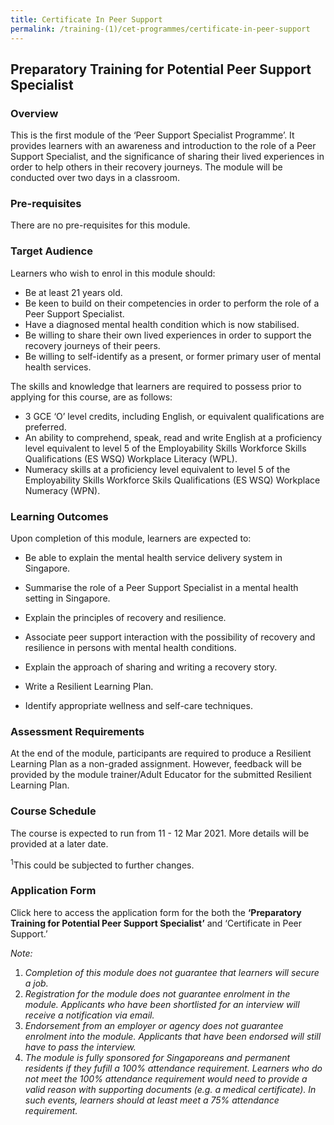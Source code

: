 ```yaml
---
title: Certificate In Peer Support
permalink: /training-(1)/cet-programmes/certificate-in-peer-support
---
```


## Preparatory Training for Potential Peer Support Specialist

### **Overview**

This is the first module of the ‘Peer Support Specialist Programme’. It provides learners with an awareness and introduction to the role of a Peer Support Specialist, and the significance of sharing their lived experiences in order to help others in their recovery journeys. The module will be conducted over two days in a classroom.

### **Pre-requisites**

There are no pre-requisites for this module.

### **Target Audience**

Learners who wish to enrol in this module should:

-   Be at least 21 years old.
-   Be keen to build on their competencies in order to perform the role of a Peer Support Specialist.
-   Have a diagnosed mental health condition which is now stabilised.
-   Be willing to share their own lived experiences in order to support the recovery journeys of their peers.
-   Be willing to self-identify as a present, or former primary user of mental health services.

The skills and knowledge that learners are required to possess prior to applying for this course, are as follows:

-   3 GCE ‘O’ level credits, including English, or equivalent qualifications are preferred.
-   An ability to comprehend, speak, read and write English at a proficiency level equivalent to level 5 of the Employability Skills Workforce Skills Qualifications (ES WSQ) Workplace Literacy (WPL).
-   Numeracy skills at a proficiency level equivalent to level 5 of the Employability Skills Workforce Skils Qualifications (ES WSQ) Workplace Numeracy (WPN).

### **Learning Outcomes**

Upon completion of this module, learners are expected to:

-   Be able to explain the mental health service delivery system in Singapore.
-   Summarise the role of a Peer Support Specialist in a mental health setting in Singapore.
-   Explain the principles of recovery and resilience.
-   Associate peer support interaction with the possibility of recovery and resilience in persons with mental health conditions.
    
-   Explain the approach of sharing and writing a recovery story.
    
-   Write a Resilient Learning Plan.
    
-   Identify appropriate wellness and self-care techniques.
    

### **Assessment Requirements**

At the end of the module, participants are required to produce a Resilient Learning Plan as a non-graded assignment. However, feedback will be provided by the module trainer/Adult Educator for the submitted Resilient Learning Plan.

### **Course Schedule**

The course is expected to run from 11 - 12 Mar 2021. More details will be provided at a later date.

<sup>1</sup>This could be subjected to further changes.

### Application Form

Click here to access the application form for the both the  **‘**Preparatory Training for Potential Peer Support Specialist**’** and ‘Certificate in Peer Support.’  
  
_Note:_

1.  _Completion of this module does not guarantee that learners will secure a job._
2.  _Registration for the module does not guarantee enrolment in the module. Applicants who have been shortlisted for an interview will receive a notification via email._
3.  _Endorsement from an employer or agency does not guarantee enrolment into the module. Applicants that have been endorsed will still have to pass the interview._
4.  _The module is fully sponsored for Singaporeans and permanent residents if they fufill a 100% attendance requirement. Learners who do not meet the 100% attendance requirement would need to provide a valid reason with supporting documents (e.g. a medical certificate). In such events, learners should at least meet a 75% attendance requirement._
